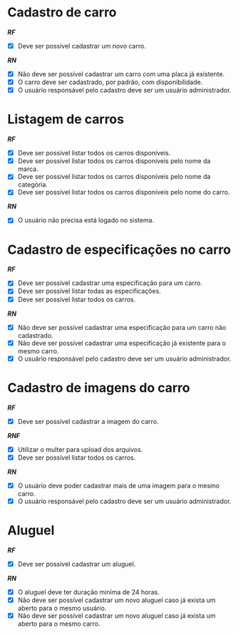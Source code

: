 # Cadastro de carro

**_RF_**

- [x] Deve ser possível cadastrar um novo carro.

**_RN_**

- [x] Não deve ser possível cadastrar um carro com uma placa já existente.
- [x] O carro deve ser cadastrado, por padrão, com disponibilidade.
- [x] O usuário responsável pelo cadastro deve ser um usuário administrador.

# Listagem de carros

**_RF_**

- [x] Deve ser possível listar todos os carros disponíveis.
- [x] Deve ser possível listar todos os carros disponíveis pelo nome da marca.
- [x] Deve ser possível listar todos os carros disponíveis pelo nome da categória.
- [x] Deve ser possível listar todos os carros disponíveis pelo nome do carro.

**_RN_**

- [x] O usuário não precisa está logado no sistema.

# Cadastro de especificações no carro

**_RF_**

- [x] Deve ser possível cadastrar uma especificação para um carro.
- [x] Deve ser possível listar todas as especificações.
- [x] Deve ser possível listar todos os carros.

**_RN_**

- [x] Não deve ser possível cadastrar uma especificação para um carro não cadastrado.
- [x] Não deve ser possível cadastrar uma especificação já existente para o mesmo carro.
- [x] O usuário responsável pelo cadastro deve ser um usuário administrador.

# Cadastro de imagens do carro

**_RF_**

- [x] Deve ser possível cadastrar a imagem do carro.

**_RNF_**

- [x] Utilizar o multer para upload dos arquivos.
- [x] Deve ser possível listar todos os carros.

**_RN_**

- [x] O usuário deve poder cadastrar mais de uma imagem para o mesmo carro.
- [x] O usuário responsável pelo cadastro deve ser um usuário administrador.

# Aluguel

**_RF_**

- [x] Deve ser possível cadastrar um aluguel.

**_RN_**

- [x] O aluguel deve ter duração miníma de 24 horas.
- [x] Não deve ser possível cadastrar um novo aluguel caso já exista um aberto para o mesmo usuário.
- [x] Não deve ser possível cadastrar um novo aluguel caso já exista um aberto para o mesmo carro.
